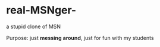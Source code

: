 # real-MSNger-
a stupid clone of MSN


Purpose: just **messing around**, just for fun with my students

